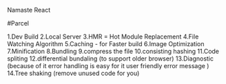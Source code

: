 Namaste React

#Parcel

1.Dev Build
2.Local Server
3.HMR = Hot Module Replacement
4.File Watching Algorithm
5.Caching - for Faster build
6.Image Optimization
7.Minification
8.Bundling
9.compress the file
10.consisting hashing
11.Code spliting
12.differential bundaling (to support older browser)
13.Diagnostic (because of it error handling is easy for it user friendly error message )
14.Tree shaking (remove unused code for you)
